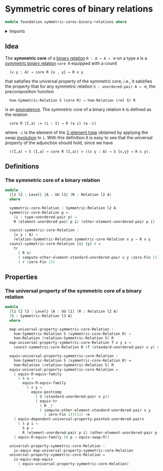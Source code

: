 # Symmetric cores of binary relations

```agda
module foundation.symmetric-cores-binary-relations where
```

<details><summary>Imports</summary>

```agda
open import foundation.binary-relations
open import foundation.morphisms-binary-relations
open import foundation.postcomposition-functions
open import foundation.reflexive-relations
open import foundation.symmetric-binary-relations
open import foundation.transitive-binary-relations
open import foundation.transport-along-identifications
open import foundation.type-arithmetic-dependent-function-types
open import foundation.universe-levels
open import foundation.unordered-pairs

open import foundation-core.equivalences
open import foundation-core.functoriality-dependent-function-types

open import univalent-combinatorics.standard-finite-types
```

</details>

## Idea

The **symmetric core** of a [binary relation](foundation.binary-relations.md)
`R : A → A → 𝒰` on a type `A` is a
[symmetric binary relation](foundation.symmetric-binary-relations.md) `core R`
equipped with a counit

```text
  (x y : A) → core R {x , y} → R x y
```

that satisfies the universal property of the symmetric core, i.e., it satisfies
the property that for any symmetric relation `S : unordered-pair A → 𝒰`, the
precomposition function

```text
  hom-Symmetric-Relation S (core R) → hom-Relation (rel S) R
```

is an [equivalence](foundation-core.equivalences.md). The symmetric core of a
binary relation `R` is defined as the relation

```text
  core R (I,a) := (i : I) → R (a i) (a -i)
```

where `-i` is the element of the
[2-element type](univalent-combinatorics.2-element-types.md) obtained by
applying the swap [involution](foundation.involutions.md) to `i`. With this
definition it is easy to see that the universal property of the adjunction
should hold, since we have

```text
  ((I,a) → S (I,a) → core R (I,a)) ≃ ((x y : A) → S {x,y} → R x y).
```

## Definitions

### The symmetric core of a binary relation

```agda
module _
  {l1 l2 : Level} {A : UU l1} (R : Relation l2 A)
  where

  symmetric-core-Relation : Symmetric-Relation l2 A
  symmetric-core-Relation p =
    (i : type-unordered-pair p) →
    R (element-unordered-pair p i) (other-element-unordered-pair p i)

  counit-symmetric-core-Relation :
    {x y : A} →
    relation-Symmetric-Relation symmetric-core-Relation x y → R x y
  counit-symmetric-core-Relation {x} {y} r =
    tr
      ( R x)
      ( compute-other-element-standard-unordered-pair x y (zero-Fin 1))
      ( r (zero-Fin 1))
```

## Properties

### The universal property of the symmetric core of a binary relation

```agda
module _
  {l1 l2 l3 : Level} {A : UU l1} (R : Relation l2 A)
  (S : Symmetric-Relation l3 A)
  where

  map-universal-property-symmetric-core-Relation :
    hom-Symmetric-Relation S (symmetric-core-Relation R) →
    hom-Relation (relation-Symmetric-Relation S) R
  map-universal-property-symmetric-core-Relation f x y s =
    counit-symmetric-core-Relation R (f (standard-unordered-pair x y) s)

  equiv-universal-property-symmetric-core-Relation :
    hom-Symmetric-Relation S (symmetric-core-Relation R) ≃
    hom-Relation (relation-Symmetric-Relation S) R
  equiv-universal-property-symmetric-core-Relation =
    ( equiv-Π-equiv-family
      ( λ x →
        equiv-Π-equiv-family
          ( λ y →
            equiv-postcomp
              ( S (standard-unordered-pair x y))
              ( equiv-tr
                ( R _)
                ( compute-other-element-standard-unordered-pair x y
                  ( zero-Fin 1)))))) ∘e
    ( equiv-dependent-universal-property-pointed-unordered-pairs
      ( λ p i →
        S p →
        R (element-unordered-pair p i) (other-element-unordered-pair p i))) ∘e
    ( equiv-Π-equiv-family (λ p → equiv-swap-Π))

  universal-property-symmetric-core-Relation :
    is-equiv map-universal-property-symmetric-core-Relation
  universal-property-symmetric-core-Relation =
    is-equiv-map-equiv
      ( equiv-universal-property-symmetric-core-Relation)
```
